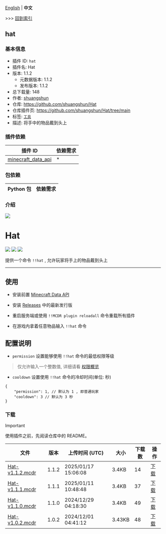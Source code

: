 [English](readme.md) | **中文**

\>\>\> [回到索引](/readme-zh_cn.md)

## hat

### 基本信息

- 插件 ID: `hat`
- 插件名: Hat
- 版本: 1.1.2
  - 元数据版本: 1.1.2
  - 发布版本: 1.1.2
- 总下载量: 148
- 作者: [shuangshun](https://github.com/shuangshun)
- 仓库: https://github.com/shuangshun/Hat
- 仓库插件页: https://github.com/shuangshun/Hat/tree/main
- 标签: [`工具`](/labels/tool/readme-zh_cn.md)
- 描述: 将手中的物品戴到头上

### 插件依赖

| 插件 ID | 依赖需求 |
| --- | --- |
| [minecraft_data_api](/plugins/minecraft_data_api/readme-zh_cn.md) | * |

### 包依赖

| Python 包 | 依赖需求 |
| --- | --- |

### 介绍

[![](https://socialify.git.ci/shuangshun/Hat/image?description=1&font=Raleway&forks=1&issues=1&language=1&name=1&owner=1&pattern=Circuit%20Board&pulls=1&stargazers=1&theme=Auto)](https://github.com/shuangshun/Hat)

# Hat

[![](https://img.shields.io/github/v/release/shuangshun/Hat)](https://github.com/shuangshun/Hat/releases)
[![](https://shields.io/github/downloads/shuangshun/Hat/total)](https://github.com/MrXiaoM/shuangshun/Hat)
[![](https://img.shields.io/github/stars/shuangshun/Hat)](https://github.com/shuangshun/Hat)

提供一个命令 `!!hat` , 允许玩家将手上的物品戴到头上

------

## 使用

- 安装前置 [Minecraft Data API](https://github.com/Fallen-Breath/MinecraftDataAPI)

- 安装 [Releases](https://github.com/shuangshun/Hat/releases/latest) 中的最新发行版

- 重启服务端或使用 `!!MCDR plugin reloadall` 命令重载所有插件

- 在游戏内拿着任意物品输入 `!!hat` 命令

## 配置说明

- `permission` 设置能够使用 `!!hat` 命令的最低权限等级
> 仅允许输入一个整数值, 详细请看 [权限概览](https://docs.mcdreforged.com/zh-cn/latest/permission.html#overview)

- `cooldown` 设置使用 `!!hat` 命令的冷却时间(单位: 秒)

```json5
{
    "permission": 1, // 默认为 1 , 即普通玩家
    "cooldown": 3 // 默认为 3 秒
}
```

### 下载

> [!IMPORTANT]
> 使用插件之前，先阅读仓库中的 README。

| 文件 | 版本 | 上传时间 (UTC) | 大小 | 下载数 | 操作 |
| --- | --- | --- | --- | --- | --- |
| [Hat-v1.1.2.mcdr](https://github.com/shuangshun/Hat/releases/tag/v1.1.2) | 1.1.2 | 2025/01/17 15:06:08 | 3.4KB | 14 | [下载](https://github.com/shuangshun/Hat/releases/download/v1.1.2/Hat-v1.1.2.mcdr) |
| [Hat-v1.1.1.mcdr](https://github.com/shuangshun/Hat/releases/tag/v1.1.1) | 1.1.1 | 2025/01/11 10:48:48 | 3.4KB | 37 | [下载](https://github.com/shuangshun/Hat/releases/download/v1.1.1/Hat-v1.1.1.mcdr) |
| [Hat-v1.1.0.mcdr](https://github.com/shuangshun/Hat/releases/tag/v1.1.0) | 1.1.0 | 2024/12/29 04:18:30 | 3.4KB | 49 | [下载](https://github.com/shuangshun/Hat/releases/download/v1.1.0/Hat-v1.1.0.mcdr) |
| [Hat-v1.0.2.mcdr](https://github.com/shuangshun/Hat/releases/tag/v1.0.2) | 1.0.2 | 2024/12/01 04:41:12 | 3.43KB | 48 | [下载](https://github.com/shuangshun/Hat/releases/download/v1.0.2/Hat-v1.0.2.mcdr) |

